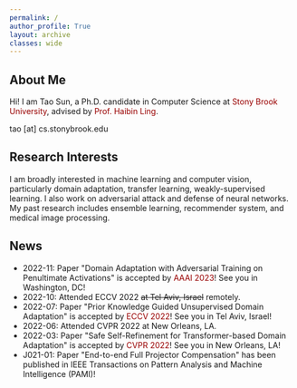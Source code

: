 ```yaml
---
permalink: /
author_profile: True
layout: archive
classes: wide
---
```



<style>a{TEXT-DECORATION:none; color: #990000;}a:hover{TEXT-DECORATION:underline; color: #990000;}</style>

## About Me

Hi! I am Tao Sun, a Ph.D. candidate in Computer Science at <a href="https://www.cs.stonybrook.edu/" target="_blank" rel="nofollow">Stony Brook University</a>, advised by <a href="https://www3.cs.stonybrook.edu/~hling/" target="_blank" rel="nofollow">Prof. Haibin Ling</a>.

tao [at] cs.stonybrook.edu

## Research Interests

I am broadly interested in machine learning and computer vision, particularly domain adaptation, transfer learning, weakly-supervised learning. I also work on adversarial attack and defense of neural networks. My past research includes ensemble learning, recommender system, and medical image processing.


## News
- 2022-11: Paper "Domain Adaptation with Adversarial Training on Penultimate Activations" is accepted by [AAAI 2023](https://aaai.org/Conferences/AAAI-23/)! See you in Washington, DC!
- 2022-10: Attended ECCV 2022 ~~at Tel Aviv, Israel~~ remotely.
- 2022-07: Paper "Prior Knowledge Guided Unsupervised Domain Adaptation" is accepted by [ECCV 2022](https://eccv2022.ecva.net/)! See you in Tel Aviv, Israel!
- 2022-06: Attended CVPR 2022 at New Orleans, LA.
- 2022-03: Paper "Safe Self-Refinement for Transformer-based Domain Adaptation" is accepted by [CVPR 2022](https://cvpr2022.thecvf.com/)! See you in New Orleans, LA!
- J021-01: Paper "End-to-end Full Projector Compensation" has been published in IEEE Transactions on Pattern Analysis and Machine Intelligence (PAMI)!
       
 


